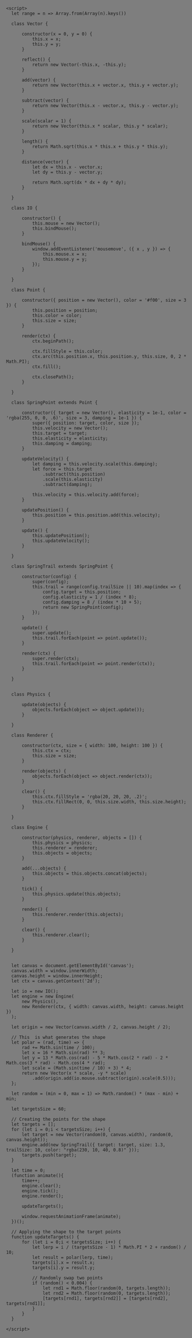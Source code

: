 <!DOCTYPE html>
<html lang="en">
  <head>
    <meta charset="UTF-8">
    <meta name="viewport" content="width=device-width, initial-scale=1.0">
    <title>Document</title>
    <style>
      html, body{background: #7e7e7e;} * { margin: 0; overflow: hidden; } #canvas {width: 100%;height: 100%;}
    </style>
  </head>
  <body>
    <canvas id="canvas"></canvas>

    <script>
      let range = n => Array.from(Array(n).keys())

      class Vector {

          constructor(x = 0, y = 0) {
              this.x = x;
              this.y = y;
          }

          reflect() {
              return new Vector(-this.x, -this.y);
          }

          add(vector) {
              return new Vector(this.x + vector.x, this.y + vector.y);
          }

          subtract(vector) {
              return new Vector(this.x - vector.x, this.y - vector.y);
          }

          scale(scalar = 1) {
              return new Vector(this.x * scalar, this.y * scalar);
          }

          length() {
              return Math.sqrt(this.x * this.x + this.y * this.y);
          }

          distance(vector) {
              let dx = this.x - vector.x;
              let dy = this.y - vector.y;

              return Math.sqrt(dx * dx + dy * dy);
          }

      }

      class IO {

          constructor() {
              this.mouse = new Vector();
              this.bindMouse();
          }

          bindMouse() {
              window.addEventListener('mousemove', ({ x , y }) => {
                  this.mouse.x = x;
                  this.mouse.y = y;
              });
          }

      }

      class Point {

          constructor({ position = new Vector(), color = '#f00', size = 3 }) {
              this.position = position;
              this.color = color;
              this.size = size;
          }

          render(ctx) {
              ctx.beginPath();

              ctx.fillStyle = this.color;
              ctx.arc(this.position.x, this.position.y, this.size, 0, 2 * Math.PI);
              ctx.fill();

              ctx.closePath();
          }

      }

      class SpringPoint extends Point {

          constructor({ target = new Vector(), elasticity = 1e-1, color = 'rgba(255, 0, 0, .6)', size = 3, damping = 1e-1 }) {
              super({ position: target, color, size });
              this.velocity = new Vector();
              this.target = target;
              this.elasticity = elasticity;
              this.damping = damping;
          }

          updateVelocity() {
              let damping = this.velocity.scale(this.damping);
              let force = this.target
                  .subtract(this.position)
                  .scale(this.elasticity)
                  .subtract(damping);

              this.velocity = this.velocity.add(force);
          }

          updatePosition() {
              this.position = this.position.add(this.velocity);
          }

          update() {
              this.updatePosition();
              this.updateVelocity();
          }

      }

      class SpringTrail extends SpringPoint {

          constructor(config) {
              super(config);
              this.trail = range(config.trailSize || 10).map(index => {
                  config.target = this.position;
                  config.elasticity = 1 / (index * 8);
                  config.damping = 8 / (index * 10 + 5);
                  return new SpringPoint(config);
              });
          }

          update() {
              super.update();
              this.trail.forEach(point => point.update());
          }

          render(ctx) {
              super.render(ctx);
              this.trail.forEach(point => point.render(ctx));
          }

      }


      class Physics {

          update(objects) {
              objects.forEach(object => object.update());
          }

      }

      class Renderer {

          constructor(ctx, size = { width: 100, height: 100 }) {
              this.ctx = ctx;
              this.size = size;
          }

          render(objects) {
              objects.forEach(object => object.render(ctx));
          }

          clear() {
              this.ctx.fillStyle = 'rgba(20, 20, 20, .2)';
              this.ctx.fillRect(0, 0, this.size.width, this.size.height);
          }

      }

      class Engine {

          constructor(physics, renderer, objects = []) {
              this.physics = physics;
              this.renderer = renderer;
              this.objects = objects;
          }

          add(...objects) {
              this.objects = this.objects.concat(objects);
          }

          tick() {
              this.physics.update(this.objects);
          }

          render() {
              this.renderer.render(this.objects);
          }

          clear() {
              this.renderer.clear();
          }

      }


      let canvas = document.getElementById('canvas');
      canvas.width = window.innerWidth;
      canvas.height = window.innerHeight;
      let ctx = canvas.getContext('2d');

      let io = new IO();
      let engine = new Engine(
          new Physics(),
          new Renderer(ctx, { width: canvas.width, height: canvas.height })
      );

      let origin = new Vector(canvas.width / 2, canvas.height / 2);

      // This  is what generates the shape
      let polar = (rad, time) => {
          rad += Math.sin(time / 100);
          let x = 16 * Math.sin(rad) ** 3;
          let y = 13 * Math.cos(rad) - 5 * Math.cos(2 * rad) - 2 * Math.cos(3 * rad) - Math.cos(4 * rad);
          let scale = (Math.sin(time / 10) + 3) * 4;
          return new Vector(x * scale, -y * scale)
              .add(origin.add(io.mouse.subtract(origin).scale(0.5)));
      };

      let random = (min = 0, max = 1) => Math.random() * (max - min) + min;

      let targetsSize = 60;

      // Creating the points for the shape
      let targets = [];
      for (let i = 0;i < targetsSize; i++) {
          let target = new Vector(random(0, canvas.width), random(0, canvas.height));
          engine.add(new SpringTrail({ target: target, size: 1.3, trailSize: 10, color: "rgba(230, 10, 40, 0.8)" }));
          targets.push(target);
      }

      let time = 0;
      (function animate(){
          time++;
          engine.clear();
          engine.tick();
          engine.render();

          updateTargets();

          window.requestAnimationFrame(animate);
      })();

      // Applying the shape to the target points
      function updateTargets() {
          for (let i = 0;i < targetsSize; i++) {
              let lerp = i / (targetsSize - 1) * Math.PI * 2 + random() / 10;
              let result = polar(lerp, time);
              targets[i].x = result.x;
              targets[i].y = result.y;

              // Randomly swap two points
              if (random() < 0.004) {
                  let rnd1 = Math.floor(random(0, targets.length));
                  let rnd2 = Math.floor(random(0, targets.length));
                  [targets[rnd1], targets[rnd2]] = [targets[rnd2], targets[rnd1]];
              }
          }
      }

    </script>
  </body>
</html>
